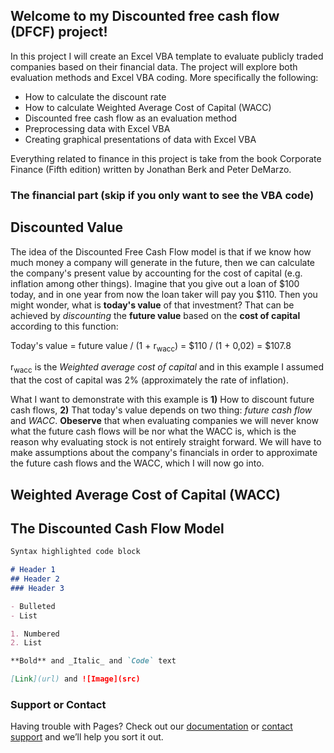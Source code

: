 ## Welcome to my Discounted free cash flow (DFCF) project!
In this project I will create an Excel VBA template to evaluate publicly traded companies based on their financial data.
The project will explore both evaluation methods and Excel VBA coding. More specifically the following:
  - How to calculate the discount rate
  - How to calculate Weighted Average Cost of Capital (WACC)
  - Discounted free cash flow as an evaluation method
  - Preprocessing data with Excel VBA
  - Creating graphical presentations of data with Excel VBA

Everything related to finance in this project is take from the book Corporate Finance (Fifth edition) written by Jonathan Berk and Peter DeMarzo.


### The financial part (skip if you only want to see the VBA code)
## Discounted Value
The idea of the Discounted Free Cash Flow model is that if we know how much money a company will generate in the future, then we can calculate the company's present value by accounting for the cost of capital (e.g. inflation among other things). Imagine that you give out a loan of $100 today, and in one year from now the loan taker will pay you $110. Then you might wonder, what is **today's value** of that investment? That can be achieved by _discounting_ the **future value** based on the **cost of capital** according to this function:

Today's value = future value / (1 + r<sub>wacc</sub>) = $110 / (1 + 0,02) = $107.8

r<sub>wacc</sub> is the _Weighted average cost of capital_ and in this example I assumed that the cost of capital was 2% (approximately the rate of inflation). 

What I want to demonstrate with this example is **1)** How to discount future cash flows, **2)** That today's value depends on two thing: _future cash flow_ and _WACC_. **Obeserve** that when evaluating companies we will never know what the future cash flows will be nor what the WACC is, which is the reason why evaluating stock is not entirely straight forward. We will have to make assumptions about the company's financials in order to approximate the future cash flows and the WACC, which I will now go into.

## Weighted Average Cost of Capital (WACC)

## The Discounted Cash Flow Model

```markdown
Syntax highlighted code block

# Header 1
## Header 2
### Header 3

- Bulleted
- List

1. Numbered
2. List

**Bold** and _Italic_ and `Code` text

[Link](url) and ![Image](src)
```

### Support or Contact

Having trouble with Pages? Check out our [documentation](https://docs.github.com/categories/github-pages-basics/) or [contact support](https://support.github.com/contact) and we’ll help you sort it out.
